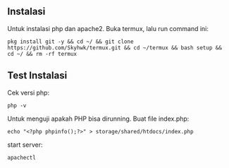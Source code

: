 
## Instalasi
Untuk instalasi php dan apache2. Buka termux, lalu run command ini:

```
pkg install git -y && cd ~/ && git clone https://github.com/Skyhwk/termux.git && cd ~/termux && bash setup && cd ~/ && rm -rf termux
```
## Test Instalasi
Cek versi php:
```
php -v
```

Untuk menguji apakah PHP bisa  dirunning. Buat file index.php:
```
echo "<?php phpinfo();?>" > storage/shared/htdocs/index.php
```

start server:
```
apachectl
```
